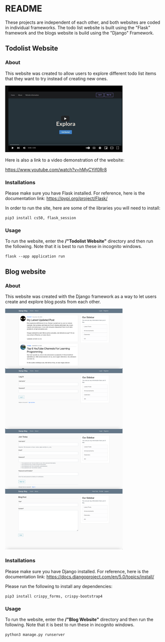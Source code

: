 # README
These projects are independent of each other, and both websites are coded in individual frameworks. The todo list website is built using the "Flask" framework and the blogs website is build using the "Django" Framework. 

## Todolist Website

### About
This website was created to allow users to explore different todo list items that they want to try instead of creating new ones. 

<img width="380px" src="https://github.com/aTuraga30/WebsiteProjects/blob/main/Todolist%20Website/pictures/main.png?raw=true">

Here is also a link to a video demonstration of the website:


https://www.youtube.com/watch?v=hMyCYif0Rr8

### Installations 

Please make sure you have Flask installed. For reference, here is the documentation link: https://pypi.org/project/Flask/ 


In order to run the site, here are some of the libraries you will need to install:

`pip3 install cs50, flask_session`

### Usage 

To run the website, enter the **/"Todolist Website"** directory and then run the following. Note that it is best to run these in incognito windows.

`flask --app application run`


## Blog website

### About
This website was created with the Django framework as a way to let users create and explore blog posts from each other. 

<img align="left" padding="10px" width="380px" src="https://github.com/aTuraga30/WebsiteProjects/blob/main/Blog%20Website/pictures/page1.png?raw=true">
<img align="left" padding="10px" width="380px" src="https://github.com/aTuraga30/WebsiteProjects/blob/main/Blog%20Website/pictures/page2.png?raw=true">
<img align="left" padding="10px" width="380px" src="https://github.com/aTuraga30/WebsiteProjects/blob/main/Blog%20Website/pictures/page3.png?raw=true">
<img width="380px" padding="10px" src="https://github.com/aTuraga30/WebsiteProjects/blob/main/Blog%20Website/pictures/page4.png?raw=true">

### Installations

Please make sure you have Django installed. For reference, here is the documentation link: https://docs.djangoproject.com/en/5.0/topics/install/


Please run the following to install any dependencies: 

`pip3 install crispy_forms, crispy-bootstrap4`

### Usage 

To run the website, enter the **/"Blog Website"** directory and then run the following. Note that it is best to run these in incognito windows.

`python3 manage.py runserver`
